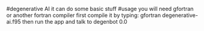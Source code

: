 #degenerative AI
it can do some basic stuff
#usage
you will need gfortran or another fortran compiler
first compile it by typing:
gfortran degenerative-ai.f95
then run the app and talk to degenbot 0.0
